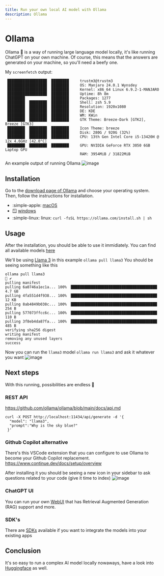 ```yaml
---
title: Run your own local AI model with Ollama
description: Ollama
---
```


# Ollama
Ollama :llama: is a way of running large language model locally, it's like running ChatGPT on your own machine. Of course, this means that the answers are generated on your machine, so you'll need a beefy one.

My `screenfetch` output:
```
 ██████████████████  ████████     trustm3@trustm3
 ██████████████████  ████████     OS: Manjaro 24.0.1 Wynsdey
 ██████████████████  ████████     Kernel: x86_64 Linux 6.9.2-1-MANJARO
 ██████████████████  ████████     Uptime: 8h 8m
 ████████            ████████     Packages: 1277
 ████████  ████████  ████████     Shell: zsh 5.9
 ████████  ████████  ████████     Resolution: 1920x1080
 ████████  ████████  ████████     DE: KDE
 ████████  ████████  ████████     WM: KWin
 ████████  ████████  ████████     GTK Theme: Breeze-Dark [GTK2], Breeze [GTK3]
 ████████  ████████  ████████     Icon Theme: breeze
 ████████  ████████  ████████     Disk: 280G / 920G (32%)
 ████████  ████████  ████████     CPU: 13th Gen Intel Core i5-13420H @ 12x 4.6GHz [42.0°C]
 ████████  ████████  ████████     GPU: NVIDIA GeForce RTX 3050 6GB Laptop GPU
                                  RAM: 3954MiB / 31822MiB
```

An example output of running Ollama
![image](https://github.com/pawiromitchel/pawiromitchel.com/assets/11035568/cd5c31f8-fa83-44f7-9131-6727cf1fa875)


## Installation
Go to the [download page of Ollama](https://ollama.com/download) and choose your operating system. Then, follow the instructions for installation.

- :simple-apple: [macOS](https://ollama.com/download/Ollama-darwin.zip)
- :window: [windows](https://ollama.com/download/OllamaSetup.exe)
- :simple-linux: linux: `curl -fsSL https://ollama.com/install.sh | sh`

## Usage
After the installation, you should be able to use it immidiately. You can find all available models [here](https://ollama.com/library)

We'll be using [Llama 3](https://ollama.com/library/llama3) in this example  `ollama pull llama3`
You should be seeing something like this
```
ollama pull llama3                                                                      ✔ 
pulling manifest 
pulling 6a0746a1ec1a... 100% ▕███████████████████████████████████████▏ 4.7 GB                         
pulling 4fa551d4f938... 100% ▕███████████████████████████████████████▏  12 KB                         
pulling 8ab4849b038c... 100% ▕███████████████████████████████████████▏  254 B                         
pulling 577073ffcc6c... 100% ▕███████████████████████████████████████▏  110 B                         
pulling 3f8eb4da87fa... 100% ▕███████████████████████████████████████▏  485 B                         
verifying sha256 digest 
writing manifest 
removing any unused layers 
success 
```

Now you can run the `llama3` model `ollama run llama3` and ask it whatever you want
![image](https://github.com/pawiromitchel/pawiromitchel.com/assets/11035568/e44ef7bc-8922-48a7-8133-a1ef39ef090f)

## Next steps
With this running, possibilities are endless 🚀 

### REST API
https://github.com/ollama/ollama/blob/main/docs/api.md
```
curl -X POST http://localhost:11434/api/generate -d '{
  "model": "llama3",
  "prompt":"Why is the sky blue?"
 }'
```

### Github Copilot alternative
There's this VSCode extension that you can configure to use Ollama to become your Github Copilot replacement. https://www.continue.dev/docs/setup/overview

After installing it you should be seeing a new icon in your sidebar to ask questions related to your code (give it time to index)
![image](https://github.com/pawiromitchel/pawiromitchel.com/assets/11035568/7665000a-7fa1-488f-a581-75672b8e780d)

### ChatGPT UI
You can run your own [WebUI](https://github.com/open-webui/open-webui) that has Retrieval Augmented Generation (RAG) support and more.

### SDK's
There are [SDKs](https://github.com/ollama/ollama/blob/main/README.md#libraries) available if you want to integrate the models into your existing apps 

## Conclusion
It's so easy to run a complex AI model locally nowaways, have a look into [Huggingface](https://huggingface.co/) as well. 